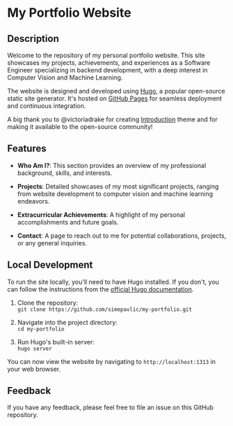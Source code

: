 # My Portfolio Website

## Description

Welcome to the repository of my personal portfolio website. This site showcases my projects, achievements, and experiences as a Software Engineer specializing in backend development, with a deep interest in Computer Vision and Machine Learning.

The website is designed and developed using [Hugo](https://gohugo.io/), a popular open-source static site generator. It's hosted on [GitHub Pages](https://pages.github.com/) for seamless deployment and continuous integration.

A big thank you to @victoriadrake for creating [Introduction](https://themes.gohugo.io/themes/hugo-theme-introduction/) theme and for making it available to the open-source community!

## Features

- **Who Am I?**: This section provides an overview of my professional background, skills, and interests.

- **Projects**: Detailed showcases of my most significant projects, ranging from website development to computer vision and machine learning endeavors.

- **Extracurricular Achievements**: A highlight of my personal accomplishments and future goals.

- **Contact**: A page to reach out to me for potential collaborations, projects, or any general inquiries.

## Local Development

To run the site locally, you'll need to have Hugo installed. If you don't, you can follow the instructions from the [official Hugo documentation](https://gohugo.io/getting-started/installing/).

1. Clone the repository:  
   `git clone https://github.com/simepavlic/my-portfolio.git`

2. Navigate into the project directory:  
   `cd my-portfolio`

3. Run Hugo's built-in server:  
   `hugo server`

You can now view the website by navigating to `http://localhost:1313` in your web browser.

## Feedback

If you have any feedback, please feel free to file an issue on this GitHub repository.

